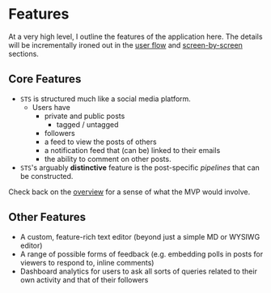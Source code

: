 # Features

At a very high level, I outline the features of the application here. The details will be incrementally ironed out in the [user flow](user-flow.md) and [screen-by-screen](screen-by-screen.md) sections.

## Core Features

* `STS` is structured much like a social media platform. 
  * Users have
    * private and public posts
      * tagged / untagged
    * followers
    * a feed to view the posts of others
    * a notification feed that (can be) linked to their emails
    * the ability to comment on other posts.
* `STS`'s arguably **distinctive** feature is the post-specific *pipelines* that can be constructed.

Check back on the [overview](overview.md) for a sense of what the MVP would involve.

## Other Features

* A custom, feature-rich text editor (beyond just a simple MD or WYSIWG editor)
* A range of possible forms of feedback (e.g. embedding polls in posts for viewers to respond to, inline comments)
* Dashboard analytics for users to ask all sorts of queries related to their own activity and that of their followers

